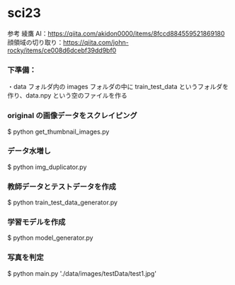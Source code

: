 # sci23

参考
綾鷹 AI：https://qiita.com/akidon0000/items/8fccd884559521869180  
顔領域の切り取り：https://qiita.com/john-rocky/items/ce008d6dcebf39dd9bf0

### 下準備：

・data フォルダ内の images フォルダの中に train_test_data というフォルダを作り、data.npy という空のファイルを作る

### original の画像データをスクレイピング

$ python get_thumbnail_images.py

### データ水増し

$ python img_duplicator.py

### 教師データとテストデータを作成

$ python train_test_data_generator.py

### 学習モデルを作成

$ python model_generator.py

### 写真を判定

$ python main.py './data/images/testData/test1.jpg'
